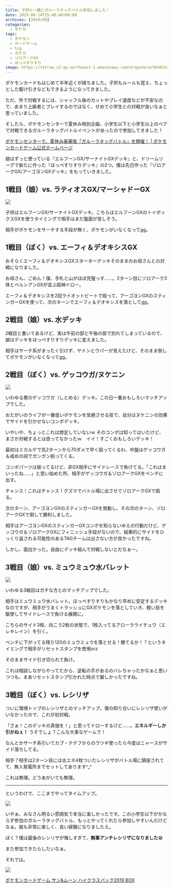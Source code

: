 ```yaml
---
title: 子供と一緒にガルーラタッグバトル参加しました！
date: 2019-08-14T15:40:48+09:00
archives: [2019/08]
categories:
  - ポケカ
tags:
  - ポケモン
  - カードゲーム
  - tcg
  - ポケカ
  - ゾロアークGX
  - ほっぺすりすり
image: https://t4traw.s3-ap-northeast-1.amazonaws.com/dropshare/9hVK3vrMTwdvmQPL3zvQYF43JZmo1KHC.jpg
---
```


ポケモンカードもはじめて半年近くが経ちました。子供もルールも覚え、ちょっとした駆け引きなどもできるようになってきました。

ただ、外で対戦するには、シャッフル後のカットやプレイ速度などが不安なので、あまり上級者とプレイするのではなく、せめて小学生との対戦が良いなぁと思っていました。

<!--more-->

そしたら、ポケモンセンターで夏休み特別企画、小学生以下と小学生以上のペアで対戦できるガルーラタッグバトルイベントがあったので参加してきました！

[ポケモンセンターで、夏休み豪華版「ガルーラタッグバトル」を開催！ | ポケモンカードゲーム公式ホームページ](https://www.pokemon-card.com/info/2019/20190719_001950.html)

娘はずっと使っている『エルフーンGX/サーナイトGXデッキ』と、ドリームリーグで新たに作った『ほっぺすりすりデッキ』の2つ。僕は先日作った『ゾロアークGX/アーゴヨンGXデッキ』をもっていきました。

## 1戦目（娘）vs. ラティオスGX/マーシャドーGX

![](https://t4traw.s3-ap-northeast-1.amazonaws.com/dropshare/Q8vHydRGGa0uTokiCX95GGsVsGalAILv.jpg)

子供はエルフーンGX/サーナイトGXデッキ。こちらはエルフーンGXのトイボックスGXを使うタイミングで相手はまだ盤面が苦しそう。

相手がポケモンをサーチする手段が無く、ポケモンがいなくなってgg。

## 1戦目（ぼく）vs. エーフィ＆デオキシスGX

おそらくエーフィ＆デオキシスGXスターターデッキそのままのお母さんとの対戦になりました。

お母さん、ごめん！僕、手札と山がほぼ完璧っす……。2ターン目にゾロアーク3体とペルシアンGXが並ぶ超神ドロー。

エーフィ＆デオキシスを2回ライオットビートで殴って、アーゴヨンGXのスティンガーGXを使って、次のターンでエーフィ＆デオキシスを落としてgg。

## 2戦目（娘）vs. 水デッキ

2戦目と書いてあるけど、実は午前の部と午後の部で別れてしまっているので、娘はデッキをほっぺすりすりデッキに変えました。

相手はサーチ系がまったく引けず、ヤドンとウパーが見えたけど、そのまま倒してポケモンがいなくなってgg。

## 2戦目（ぼく）vs. ゲッコウガ/ヌケニン

![](https://t4traw.s3-ap-northeast-1.amazonaws.com/dropshare/08sHM3jWWPT5MTnuIqPwzShZcdLurxdI.jpg)

いわゆる悪のゲッコウガ（しとめる）デッキ。この日一番おもしろいマッチアップでした。

おたがいのライフが一番低いポケモンを気絶させる技で、自分はヌケニンの効果でサイドを引かせないコンボデッキ。

いやいや、ちょっとこれは想定していないｗ そのコンボは知ってはいたけど、まさか対戦するとは思ってなかったｗ　イイ！すごくおもしろいデッキ！

最初はミカルゲで先2ターンから70ダメで早く殴ってくるわ、中盤はゲッコウガ＆戒めの祠でガンガン削ってくる。

コンボパーツは揃ってるけど、非GX相手にサイドレースで負けてる。「これはまいったね……」と思い始めた所、相手がゲッコウガ＆ゾロアークGXをベンチに出す。

チャンス！これはチャンス！グズマでバトル場に出させてゾロアークGXで殴る。

次のターン、アーゴヨンGXのスティンガーGXを発動し、その次のターン、ゾロアークGXで倒して勝利しました。

相手はアーゴヨンGXのスティンガーGXコンボを知らないゆえの行動だけど、ゲッコウガ＆ゾロアークGXにフィニッシュ手段がないので、結果的にサイドをひっくり返される可能性のあるTAGチームは出さない方が良かったですね。

しかし、面白かった。自由にデッキ組んで対戦しないとだなぁー。

## 3戦目（娘）vs. ミュウミュウ水バレット

![](https://t4traw.s3-ap-northeast-1.amazonaws.com/dropshare/G0edOa1StiNaHXYdB40AIGxWkAbjpQNG.jpg)

いわゆる3戦目はガチな方とのマッチアップでした。

相手はミュウミュウ水バレット。ほっぺすりすりもかなり早めに安定するデッキなのですが、相手がうまくトラッシュにGXポケモンを落としていき、軽い技を駆使してサイドレースで負ける展開に。

こちらのサイド3枚、向こう2枚の状態で、1枚入ってるアローラライチュウ（エレキレイン）を引く。

ベンチに下がってる残り120のミュウミュウを落とせる！勝てるか！？というタイミングで相手がリセットスタンプを使用orz

そのままサイド引き切られて負け。

これは相談しながらやってたから、逆転の手があるのバレちゃったかなぁと思いつつも、まあリセットスタンプ引かれた時点で厳しかったですね。

## 3戦目（ぼく）vs. レシリザ

ついに環境トップのレシリザとのマッチアップ。僕の知り合いにレシリザ使いがいなかったので、これが初対戦。

「さぁ！このデッキの真価を！」と思ってドローするけど……。**エネルギーしか引かねぇ！** うそでしょ？こんな大事なゲームで！

なんとかサーチ系引いてカプ・テテフからのウツギ使ったら今度はニャースがサイド落ちしてる。

相手？相手は2ターン目には炎エネ4枚ついたレシリザがバトル場に鎮座されてて、無人発電所までセットしてあります^_^

これは無理。どうあがいても無理。

---

というわけで、ここまでやってタイムアップ。

![](https://t4traw.s3-ap-northeast-1.amazonaws.com/dropshare/vUirbMOlAHE40hAg44U7OP1QQ4JmFWOP.jpg)

いやぁ、みなさん明るい雰囲気で本当に楽しかったです。この小学生以下がかならず参加のガルーラタッグバトル、もっとやってくれたら参加しやすいんだけどなぁ。娘も非常に楽しく、良い経験になりましたえ。

ぼく？僕は最後のレシリザが悔しすぎて、**無事アンチレシリザになりました**😁 

また参加できたらしたいなぁ。

それでは。

<div class="amazfy">
<a href="https://www.amazon.co.jp/dp/B07SQWM1QH?tag=t4traw-22">
<img src="https://ws-fe.amazon-adsystem.com/widgets/q?_encoding=UTF8&ASIN=B07SQWM1QH&Format=_SL250_&ID=AsinImage&MarketPlace=JP&ServiceVersion=20070822&WS=1&tag=t4traw-22&language=ja_JP">
<p>ポケモンカードゲーム サン&ムーン ハイクラスパック2019 BOX</p>
</a>
</div>